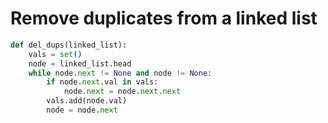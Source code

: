 # Remove duplicates from a linked list
```python
def del_dups(linked_list):
    vals = set()
    node = linked_list.head
    while node.next != None and node != None:
        if node.next.val in vals:
            node.next = node.next.next
        vals.add(node.val)
        node = node.next
```
